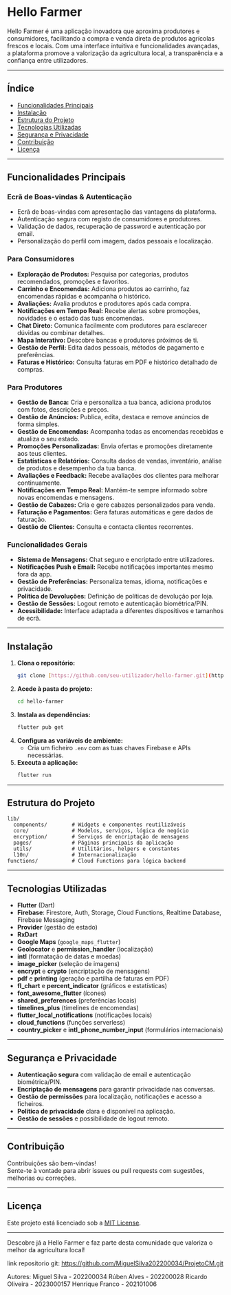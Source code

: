 # Hello Farmer

Hello Farmer é uma aplicação inovadora que aproxima produtores e consumidores, facilitando a compra e venda direta de produtos agrícolas frescos e locais. Com uma interface intuitiva e funcionalidades avançadas, a plataforma promove a valorização da agricultura local, a transparência e a confiança entre utilizadores.

---

## Índice

- [Funcionalidades Principais](#funcionalidades-principais)
- [Instalação](#instalação)
- [Estrutura do Projeto](#estrutura-do-projeto)
- [Tecnologias Utilizadas](#tecnologias-utilizadas)
- [Segurança e Privacidade](#segurança-e-privacidade)
- [Contribuição](#contribuição)
- [Licença](#licença)

---

## Funcionalidades Principais

### Ecrã de Boas-vindas & Autenticação

- Ecrã de boas-vindas com apresentação das vantagens da plataforma.
- Autenticação segura com registo de consumidores e produtores.
- Validação de dados, recuperação de password e autenticação por email.
- Personalização do perfil com imagem, dados pessoais e localização.

### Para Consumidores

- **Exploração de Produtos:** Pesquisa por categorias, produtos recomendados, promoções e favoritos.
- **Carrinho e Encomendas:** Adiciona produtos ao carrinho, faz encomendas rápidas e acompanha o histórico.
- **Avaliações:** Avalia produtos e produtores após cada compra.
- **Notificações em Tempo Real:** Recebe alertas sobre promoções, novidades e o estado das tuas encomendas.
- **Chat Direto:** Comunica facilmente com produtores para esclarecer dúvidas ou combinar detalhes.
- **Mapa Interativo:** Descobre bancas e produtores próximos de ti.
- **Gestão de Perfil:** Edita dados pessoais, métodos de pagamento e preferências.
- **Faturas e Histórico:** Consulta faturas em PDF e histórico detalhado de compras.

### Para Produtores

- **Gestão de Banca:** Cria e personaliza a tua banca, adiciona produtos com fotos, descrições e preços.
- **Gestão de Anúncios:** Publica, edita, destaca e remove anúncios de forma simples.
- **Gestão de Encomendas:** Acompanha todas as encomendas recebidas e atualiza o seu estado.
- **Promoções Personalizadas:** Envia ofertas e promoções diretamente aos teus clientes.
- **Estatísticas e Relatórios:** Consulta dados de vendas, inventário, análise de produtos e desempenho da tua banca.
- **Avaliações e Feedback:** Recebe avaliações dos clientes para melhorar continuamente.
- **Notificações em Tempo Real:** Mantém-te sempre informado sobre novas encomendas e mensagens.
- **Gestão de Cabazes:** Cria e gere cabazes personalizados para venda.
- **Faturação e Pagamentos:** Gera faturas automáticas e gere dados de faturação.
- **Gestão de Clientes:** Consulta e contacta clientes recorrentes.

### Funcionalidades Gerais

- **Sistema de Mensagens:** Chat seguro e encriptado entre utilizadores.
- **Notificações Push e Email:** Recebe notificações importantes mesmo fora da app.
- **Gestão de Preferências:** Personaliza temas, idioma, notificações e privacidade.
- **Política de Devoluções:** Definição de políticas de devolução por loja.
- **Gestão de Sessões:** Logout remoto e autenticação biométrica/PIN.
- **Acessibilidade:** Interface adaptada a diferentes dispositivos e tamanhos de ecrã.

---

## Instalação

1. **Clona o repositório:**
   ```bash
   git clone [https://github.com/seu-utilizador/hello-farmer.git](https://github.com/MiguelSilva202200034/ProjetoCM.git)
   ```
2. **Acede à pasta do projeto:**
   ```bash
   cd hello-farmer
   ```
3. **Instala as dependências:**
   ```bash
   flutter pub get
   ```
4. **Configura as variáveis de ambiente:**
   - Cria um ficheiro `.env` com as tuas chaves Firebase e APIs necessárias.
5. **Executa a aplicação:**
   ```bash
   flutter run
   ```

---

## Estrutura do Projeto

```
lib/
  components/        # Widgets e componentes reutilizáveis
  core/              # Modelos, serviços, lógica de negócio
  encryption/        # Serviços de encriptação de mensagens
  pages/             # Páginas principais da aplicação
  utils/             # Utilitários, helpers e constantes
  l10n/              # Internacionalização
functions/           # Cloud Functions para lógica backend
```

---

## Tecnologias Utilizadas

- **Flutter** (Dart)
- **Firebase**: Firestore, Auth, Storage, Cloud Functions, Realtime Database, Firebase Messaging
- **Provider** (gestão de estado)
- **RxDart**
- **Google Maps** (`google_maps_flutter`)
- **Geolocator** e **permission_handler** (localização)
- **intl** (formatação de datas e moedas)
- **image_picker** (seleção de imagens)
- **encrypt** e **crypto** (encriptação de mensagens)
- **pdf** e **printing** (geração e partilha de faturas em PDF)
- **fl_chart** e **percent_indicator** (gráficos e estatísticas)
- **font_awesome_flutter** (ícones)
- **shared_preferences** (preferências locais)
- **timelines_plus** (timelines de encomendas)
- **flutter_local_notifications** (notificações locais)
- **cloud_functions** (funções serverless)
- **country_picker** e **intl_phone_number_input** (formulários internacionais)

---

## Segurança e Privacidade

- **Autenticação segura** com validação de email e autenticação biométrica/PIN.
- **Encriptação de mensagens** para garantir privacidade nas conversas.
- **Gestão de permissões** para localização, notificações e acesso a ficheiros.
- **Política de privacidade** clara e disponível na aplicação.
- **Gestão de sessões** e possibilidade de logout remoto.

---

## Contribuição

Contribuições são bem-vindas!  
Sente-te à vontade para abrir issues ou pull requests com sugestões, melhorias ou correções.

---

## Licença

Este projeto está licenciado sob a [MIT License](LICENSE).

---

Descobre já a Hello Farmer e faz parte desta comunidade que valoriza o melhor da agricultura local!


link repositorio git: https://github.com/MiguelSilva202200034/ProjetoCM.git

Autores:
Miguel Silva - 202200034
Rúben Alves - 202200028
Ricardo Oliveira - 2023000157
Henrique Franco - 202101006
